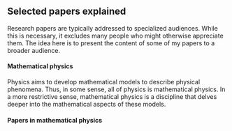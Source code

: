 ## Selected papers explained

Research papers are typically addressed to specialized audiences. 
While this is necessary, it excludes many people who might otherwise appreciate them.
The idea here is to present the content of some of my papers to a broader audience.

#### Mathematical physics

Physics aims to develop mathematical models to describe physical phenomena. 
Thus, in some sense, all of physics is mathematical physics. 
In a more restrictive sense, mathematical physics is a discipline that 
delves deeper into the mathematical aspects of these models.

#### Papers in mathematical physics